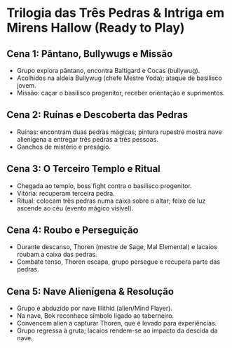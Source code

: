 # Trilogia das Três Pedras & Intriga em Mirens Hallow (Ready to Play)

## Cena 1: Pântano, Bullywugs e Missão
- Grupo explora pântano, encontra Baltigard e Cocas (bullywug).
- Acolhidos na aldeia Bullywug (chefe Mestre Yoda); ataque de basilisco jovem.
- Missão: caçar o basilisco progenitor, receber orientação e suprimentos.

## Cena 2: Ruínas e Descoberta das Pedras
- Ruínas: encontram duas pedras mágicas; pintura rupestre mostra nave alienígena a entregar três pedras a três pessoas.
- Ganchos de mistério e preságio.

## Cena 3: O Terceiro Templo e Ritual
- Chegada ao templo, boss fight contra o basilisco progenitor.
- Vitória: recuperam terceira pedra.
- Ritual: colocam três pedras numa caixa sobre o altar; feixe de luz ascende ao céu (evento mágico visível).

## Cena 4: Roubo e Perseguição
- Durante descanso, Thoren (mestre de Sage, Mal Elemental) e lacaios roubam a caixa das pedras.
- Combate tenso, Thoren escapa, grupo persegue e recupera parte das pedras.

## Cena 5: Nave Alienígena & Resolução
- Grupo é abduzido por nave Illithid (alien/Mind Flayer).
- Na nave, Bok reconhece símbolo ligado ao taberneiro.
- Convencem alien a capturar Thoren, que é levado para experiências.
- Grupo regressa à gruta; lacaios rendem-se ao impacto da descida da nave.

#



















